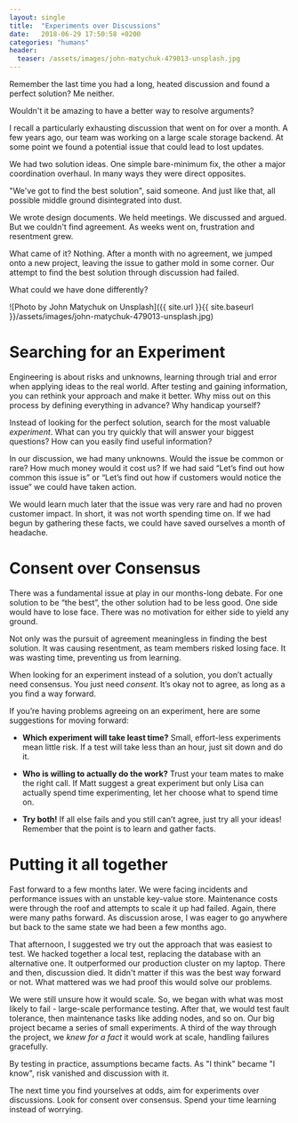 ```yaml
---
layout: single
title:  "Experiments over Discussions"
date:   2018-06-29 17:50:58 +0200
categories: "humans"
header:
  teaser: /assets/images/john-matychuk-479013-unsplash.jpg
---
```


Remember the last time you had a long, heated discussion and found a perfect solution? Me neither.

Wouldn't it be amazing to have a better way to resolve arguments?

I recall a particularly exhausting discussion that went on for over a month. A few years ago, our team was working on a large scale storage backend. At some point we found a potential issue that could lead to lost updates.

We had two solution ideas. One simple bare-minimum fix, the other a major coordination overhaul. In many ways they were direct opposites.

"We've got to find the best solution", said someone. And just like that, all possible middle ground disintegrated into dust.

We wrote design documents. We held meetings. We discussed and argued. But we couldn't find agreement. As weeks went on, frustration and resentment grew.

What came of it? Nothing. After a month with no agreement, we jumped onto a new project, leaving the issue to gather mold in some corner. Our attempt to find the best solution through discussion had failed.

What could we have done differently?

![Photo by John Matychuk on Unsplash]({{ site.url }}{{ site.baseurl }}/assets/images/john-matychuk-479013-unsplash.jpg)

# Searching for an Experiment

Engineering is about risks and unknowns, learning through trial and error when applying ideas to the real world. After testing and gaining information, you can rethink your approach and make it better. Why miss out on this process by defining everything in advance? Why handicap yourself?

Instead of looking for the perfect solution, search for the most valuable _experiment_. What can you try quickly that will answer your biggest questions? How can you easily find useful information?

In our discussion, we had many unknowns. Would the issue be common or rare? How much money would it cost us? If we had said “Let’s find out how common this issue is” or “Let’s find out how if customers would notice the issue” we could have taken action.

We would learn much later that the issue was very rare and had no proven customer impact. In short, it was not worth spending time on. If we had begun by gathering these facts, we could have saved ourselves a month of headache.


# Consent over Consensus

There was a fundamental issue at play in our months-long debate. For one solution to be “the best”, the other solution had to be less good. One side would have to lose face. There was no motivation for either side to yield any ground.

Not only was the pursuit of agreement meaningless in finding the best solution. It was causing resentment, as team members risked losing face. It was wasting time, preventing us from learning.

When looking for an experiment instead of a solution, you don’t actually need consensus. You just need _consent_. It’s okay not to agree, as long as a you find a way forward.

If you’re having problems agreeing on an experiment, here are some suggestions for moving forward:

- __Which experiment will take least time?__ Small, effort-less experiments mean little risk. If a test will take less than an hour, just sit down and do it.

- __Who is willing to actually do the work?__ Trust your team mates to make the right call. If Matt suggest a great experiment but only Lisa can actually spend time experimenting, let her choose what to spend time on.

- __Try both!__ If all else fails and you still can’t agree, just try all your ideas! Remember that the point is to learn and gather facts.


# Putting it all together

Fast forward to a few months later. We were facing incidents and performance issues with an unstable key-value store. Maintenance costs were through the roof and attempts to scale it up had failed. Again, there were many paths forward. As discussion arose, I was eager to go anywhere but back to the same state we had been a few months ago.

That afternoon, I suggested we try out the approach that was easiest to test. We hacked together a local test, replacing the database with an alternative one. It outperformed our production cluster on my laptop. There and then, discussion died. It didn't matter if this was the best way forward or not. What mattered was we had proof this would solve our problems.

We were still unsure how it would scale. So, we began with what was most likely to fail - large-scale performance testing. After that, we would test fault tolerance, then maintenance tasks like adding nodes, and so on. Our big project became a series of small experiments. A third of the way through the project, we _knew for a fact_ it would work at scale, handling failures gracefully.

By testing in practice, assumptions became facts. As "I think" became "I know", risk vanished and discussion with it.

The next time you find yourselves at odds, aim for experiments over discussions. Look for consent over consensus. Spend your time learning instead of worrying.
